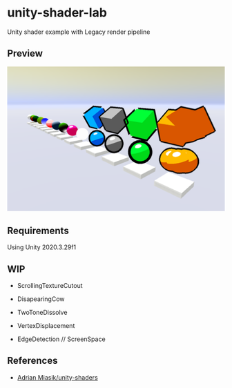 # unity-shader-lab
Unity shader example with Legacy render pipeline

## Preview
![](ReadmeAssets/preview-01.png)

## Requirements
Using Unity 2020.3.29f1

## WIP
- ScrollingTextureCutout
- DisapearingCow
- TwoToneDissolve
- VertexDisplacement

- EdgeDetection       // ScreenSpace


## References
- [Adrian Miasik/unity-shaders](https://github.com/adrian-miasik/unity-shaders)  
